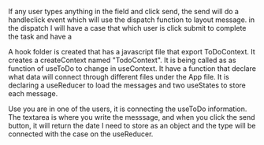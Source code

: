 If any user types anything in the field and click send, the send will do a handleclick event which will use the dispatch function to layout message. in the dispatch I will have a case that which user is click submit to complete the task and have a 


A hook folder is created that has a javascript file that export ToDoContext. It creates a createContext named "TodoContext". It is being called as as function of useToDo to change in useContext. It have a function that declare what data will connect through different files under the App file. It is declaring a useReducer to load the messages and two useStates to store each message.

Use you are in one of the users, it is connecting the useToDo information. The textarea is where you write the messsage, and when you click the send button, it will return the date I need to store as an object and the type will be connected with the case on the useReducer.